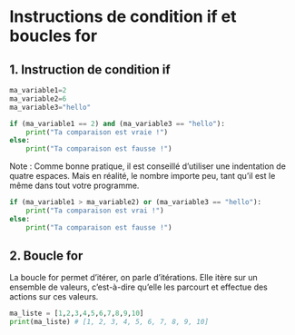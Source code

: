 # Instructions de condition if et boucles for

## 1. Instruction de condition if
```python
ma_variable1=2
ma_variable2=6
ma_variable3="hello"

if (ma_variable1 == 2) and (ma_variable3 == "hello"):
    print("Ta comparaison est vraie !")
else:
    print("Ta comparaison est fausse !")
```

Note : Comme bonne pratique, il est conseillé d’utiliser une indentation de quatre espaces. Mais en réalité, le nombre importe peu, tant qu’il est le même dans tout votre programme.

```python
if (ma_variable1 > ma_variable2) or (ma_variable3 == "hello"):
    print("Ta comparaison est vrai !")
else:
    print("Ta comparaison est fausse !")
```

## 2. Boucle for
La boucle for permet d’itérer, on parle d’itérations. Elle itère sur un ensemble de valeurs, c’est-à-dire qu’elle les parcourt et effectue des actions sur ces valeurs.

```python
ma_liste = [1,2,3,4,5,6,7,8,9,10]
print(ma_liste) # [1, 2, 3, 4, 5, 6, 7, 8, 9, 10]
```
